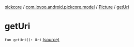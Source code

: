 [pickcore](../../index.md) / [com.lovoo.android.pickcore.model](../index.md) / [Picture](index.md) / [getUri](./get-uri.md)

# getUri

`fun getUri(): Uri` [(source)](https://github.com/lovoo/android-pickpic/blob/master/pickcore/src/main/kotlin/com/lovoo/android/pickcore/model/Picture.kt#L40)